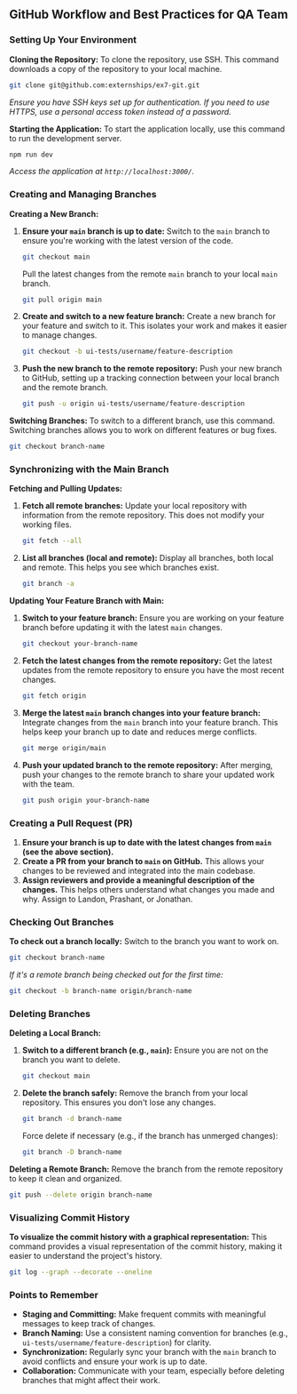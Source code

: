 ## GitHub Workflow and Best Practices for QA Team

### Setting Up Your Environment

**Cloning the Repository:**
To clone the repository, use SSH. This command downloads a copy of the repository to your local machine.
```sh
git clone git@github.com:externships/ex7-git.git
```
*Ensure you have SSH keys set up for authentication. If you need to use HTTPS, use a personal access token instead of a password.*

**Starting the Application:**
To start the application locally, use this command to run the development server.
```sh
npm run dev
```
*Access the application at `http://localhost:3000/`.*

### Creating and Managing Branches

**Creating a New Branch:**
1. **Ensure your `main` branch is up to date:**
   Switch to the `main` branch to ensure you're working with the latest version of the code.
   ```sh
   git checkout main
   ```
   Pull the latest changes from the remote `main` branch to your local `main` branch.
   ```sh
   git pull origin main
   ```
2. **Create and switch to a new feature branch:**
   Create a new branch for your feature and switch to it. This isolates your work and makes it easier to manage changes.
   ```sh
   git checkout -b ui-tests/username/feature-description
   ```
3. **Push the new branch to the remote repository:**
   Push your new branch to GitHub, setting up a tracking connection between your local branch and the remote branch.
   ```sh
   git push -u origin ui-tests/username/feature-description
   ```

**Switching Branches:**
To switch to a different branch, use this command. Switching branches allows you to work on different features or bug fixes.
```sh
git checkout branch-name
```

### Synchronizing with the Main Branch

**Fetching and Pulling Updates:**
1. **Fetch all remote branches:**
   Update your local repository with information from the remote repository. This does not modify your working files.
   ```sh
   git fetch --all
   ```
2. **List all branches (local and remote):**
   Display all branches, both local and remote. This helps you see which branches exist.
   ```sh
   git branch -a
   ```

**Updating Your Feature Branch with Main:**
1. **Switch to your feature branch:**
   Ensure you are working on your feature branch before updating it with the latest `main` changes.
   ```sh
   git checkout your-branch-name
   ```
2. **Fetch the latest changes from the remote repository:**
   Get the latest updates from the remote repository to ensure you have the most recent changes.
   ```sh
   git fetch origin
   ```
3. **Merge the latest `main` branch changes into your feature branch:**
   Integrate changes from the `main` branch into your feature branch. This helps keep your branch up to date and reduces merge conflicts.
   ```sh
   git merge origin/main
   ```
4. **Push your updated branch to the remote repository:**
   After merging, push your changes to the remote branch to share your updated work with the team.
   ```sh
   git push origin your-branch-name
   ```

### Creating a Pull Request (PR)

1. **Ensure your branch is up to date with the latest changes from `main` (see the above section).**
2. **Create a PR from your branch to `main` on GitHub.**
   This allows your changes to be reviewed and integrated into the main codebase.
3. **Assign reviewers and provide a meaningful description of the changes.**
   This helps others understand what changes you made and why. Assign to Landon, Prashant, or Jonathan.

### Checking Out Branches

**To check out a branch locally:**
Switch to the branch you want to work on.
```sh
git checkout branch-name
```
*If it's a remote branch being checked out for the first time:*
```sh
git checkout -b branch-name origin/branch-name
```

### Deleting Branches

**Deleting a Local Branch:**
1. **Switch to a different branch (e.g., `main`):**
   Ensure you are not on the branch you want to delete.
   ```sh
   git checkout main
   ```
2. **Delete the branch safely:**
   Remove the branch from your local repository. This ensures you don't lose any changes.
   ```sh
   git branch -d branch-name
   ```
   Force delete if necessary (e.g., if the branch has unmerged changes):
   ```sh
   git branch -D branch-name
   ```

**Deleting a Remote Branch:**
Remove the branch from the remote repository to keep it clean and organized.
```sh
git push --delete origin branch-name
```

### Visualizing Commit History

**To visualize the commit history with a graphical representation:**
This command provides a visual representation of the commit history, making it easier to understand the project's history.
```sh
git log --graph --decorate --oneline
```

### Points to Remember

- **Staging and Committing:** Make frequent commits with meaningful messages to keep track of changes.
- **Branch Naming:** Use a consistent naming convention for branches (e.g., `ui-tests/username/feature-description`) for clarity.
- **Synchronization:** Regularly sync your branch with the `main` branch to avoid conflicts and ensure your work is up to date.
- **Collaboration:** Communicate with your team, especially before deleting branches that might affect their work.